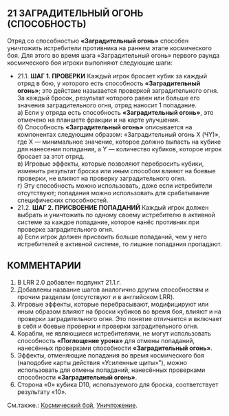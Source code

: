 21 ЗАГРАДИТЕЛЬНЫЙ ОГОНЬ (СПОСОБНОСТЬ)
---

Отряд со способностью **«Заградительный огонь»** способен уничтожить истребители противника на раннем этапе космического боя. Для этого во время шага «Заградительный огонь» первого раунда космического боя игроки выполняют следующие шаги:
* 21.1. **ШАГ 1. ПРОВЕРКИ** Каждый игрок бросает кубик за каждый отряд в бою, у которого есть способность **«Заградительный огонь»**; это действие называется проверкой заградительного огня. За каждый бросок, результат которого равен или больше его значения заградительного огня, отряд наносит 1 попадание.  
  а) Если у отряда есть способность **«Заградительный огонь»**, это отмечено на планшете фракции и на карте улучшения.  
  б) Способность **«Заградительный огонь»** описывается на компонентах следующим образом: «Заградительный огонь X (ЧY)», где X — минимальное значение, которое должно выпасть на кубике для нанесения попадания, а Y — количество кубиков, которое игрок 
бросает за этот отряд.  
  в) Игровые эффекты, которые позволяют перебросить кубики, изменить результат броска или иным способом влияют на боевые проверки, не влияют на проверку заградительного огня.  
  г) Эту способность можно использовать, даже если истребители отсутствуют; попадания можно использовать для срабатывание специфических способностей.
* 21.2. **ШАГ 2. ПРИСВОЕНИЕ ПОПАДАНИЙ** Каждый игрок должен выбрать и уничтожить по одному своему истребителю в активной системе за каждое попадание, которое нанёс противник при проверке заградительного огня.  
  а) Если игрок должен присвоить больше попаданий, чем у него истребителей в активной системе, то лишние попадания пропадают.

КОММЕНТАРИИ
---
1) В LRR 2.0 добавлен подпункт 21.1.г.
2) Добавлены название шагов аналогично другим способностям и прочим разделам (отсутствуют и в английском LRR).
3) Игровые эффекты, которые перебрасывают, модифицируют или иным образом влияют на броски кубиков во время боя, влияют и на проверки заградительного огня. Это понятие отличается и включает в себя и боевые проверки и проверки заградительного огня.
4) Корабли, не являющиеся истребителями, не могут использовать способность **«Поглощение урона»** для отмены попаданий, нанесённых проверками способности **«Заградительный огонь»**.
5) Эффекты, отменяющие попадания во время космического боя (наподобие карты действия «Усиленные щиты»"), можно использовать для отмены попаданий, нанесённых проверками способности  **«Заградительный огонь»**.
6) Сторона «0» кубика D10, используемого для броска, соответствует результату «10».

См.также.: [Космический бой](space_combat.md), [Уничтожение](destroyed.md).
